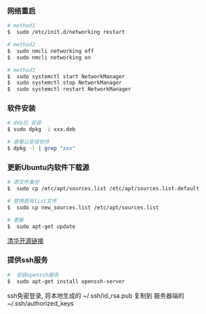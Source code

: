 ### 网络重启
```bash
# method1
$  sudo /etc/init.d/networking restart

# method2
$  sudo nmcli networking off
$  sudo nmcli networking on

# method3
$  sudo systemctl start NetworkManager
$  sudo systemctl stop NetworkManager
$  sudo systemctl restart NetworkManager
```

### 软件安装
```bash
# deb包 安装
$ sudo dpkg -i xxx.deb

# 查看以安装软件
$ dpkg -l | grep "xxx"
```

### 更新Ubuntu内软件下载源
```bash
# 源文件备份
$  sudo cp /etc/apt/sources.list /etc/apt/sources.list.default

# 替换原有list文件
$  sudo cp new_sources.list /etc/apt/sources.list

# 更新
$  sudo apt-get update
```
[清华开源链接](https://mirrors.tuna.tsinghua.edu.cn/help/ubuntu/)

### 提供ssh服务
```bash
#  安装openssh服务
$  sudo apt-get install openssh-server
```
ssh免密登录, 将本地生成的 ~/.ssh/id_rsa.pub 复制到 服务器端的 ~/.ssh/authorized_keys


